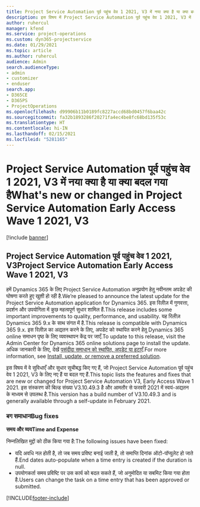 ```yaml
---
title: Project Service Automation पूर्व पहुंच वेव 1 2021, V3 में नया क्या है या क्या बदल गया है
description: इस विषय में Project Service Automation पूर्व पहुंच वेव 1 2021, V3 में उपलब्ध सुविधाएँ और सुधार सूचीबद्ध किए गए हैं.
author: ruhercul
manager: kfend
ms.service: project-operations
ms.custom: dyn365-projectservice
ms.date: 01/29/2021
ms.topic: article
ms.author: ruhercul
audience: Admin
search.audienceType:
- admin
- customizer
- enduser
search.app:
- D365CE
- D365PS
- ProjectOperations
ms.openlocfilehash: d99906b11b0189fc8227accd68bd0457f6baa42c
ms.sourcegitcommit: fa32b1893286f20271fa4ec4be8fc68bd135f53c
ms.translationtype: HT
ms.contentlocale: hi-IN
ms.lasthandoff: 02/15/2021
ms.locfileid: "5281165"
---
```

# <a name="whats-new-or-changed-in-project-service-automation-early-access-wave-1-2021-v3"></a><span data-ttu-id="9d25f-103">Project Service Automation पूर्व पहुंच वेव 1 2021, V3 में नया क्या है या क्या बदल गया है</span><span class="sxs-lookup"><span data-stu-id="9d25f-103">What's new or changed in Project Service Automation Early Access Wave 1 2021, V3</span></span>

[!include [banner](../includes/psa-now-project-operations.md)]

## <a name="project-service-automation-early-access-wave-1-2021-v3"></a><span data-ttu-id="9d25f-104">Project Service Automation पूर्व पहुंच वेव 1 2021, V3</span><span class="sxs-lookup"><span data-stu-id="9d25f-104">Project Service Automation Early Access Wave 1 2021, V3</span></span>

<span data-ttu-id="9d25f-105">हमें Dynamics 365 के लिए Project Service Automation अनुप्रयोग हेतु नवीनतम अपडेट की घोषणा करते हुए खुशी हो रही है.</span><span class="sxs-lookup"><span data-stu-id="9d25f-105">We’re pleased to announce the latest update for the Project Service Automation application for Dynamics 365.</span></span> <span data-ttu-id="9d25f-106">इस रिलीज़ में गुणवत्ता, प्रदर्शन और उपयोगिता में कुछ महत्वपूर्ण सुधार शामिल हैं.</span><span class="sxs-lookup"><span data-stu-id="9d25f-106">This release includes some important improvements to quality, performance, and usability.</span></span> <span data-ttu-id="9d25f-107">यह रिलीज़ Dynamics 365 9.x के साथ संगत में है.</span><span class="sxs-lookup"><span data-stu-id="9d25f-107">This release is compatible with Dynamics 365 9.x.</span></span> <span data-ttu-id="9d25f-108">इस रिलीज़ का अद्यतन करने के लिए, अपडेट को स्थापित करने हेतु Dynamics 365 online समाधन पृष्ठ के लिए व्यवस्थापन केंद्र पर जाएँ.</span><span class="sxs-lookup"><span data-stu-id="9d25f-108">To update to this release, visit the Admin Center for Dynamics 365 online solutions page to install the update.</span></span> <span data-ttu-id="9d25f-109">अधिक जानकारी के लिए, देखें [पसंदीदा समाधान को स्थापित, अपडेट या हटाएँ](https://docs.microsoft.com/power-platform/admin/install-remove-preferred-solution).</span><span class="sxs-lookup"><span data-stu-id="9d25f-109">For more information, see [Install, update, or remove a preferred solution](https://docs.microsoft.com/power-platform/admin/install-remove-preferred-solution).</span></span>

<span data-ttu-id="9d25f-110">इस विषय में वे सुविधाएँ और सुधार सूचीबद्ध किए गए हैं, जो Project Service Automation पूर्व पहुंच वेव 1 2021, V3 के लिए नए हैं या बदल गए हैं.</span><span class="sxs-lookup"><span data-stu-id="9d25f-110">This topic lists the features and fixes that are new or changed for Project Service Automation V3, Early Access Wave 1 2021.</span></span> <span data-ttu-id="9d25f-111">इस संस्करण की बिल्ड संख्या V3.10.49.3 है और आमतौर से फरवरी 2021 में स्वयं-अद्यतन के माध्यम से उपलब्ध है.</span><span class="sxs-lookup"><span data-stu-id="9d25f-111">This version has a build number of V3.10.49.3 and is generally available through a self-update in February 2021.</span></span>


### <a name="bug-fixes"></a><span data-ttu-id="9d25f-112">बग समाधान</span><span class="sxs-lookup"><span data-stu-id="9d25f-112">Bug fixes</span></span>

<span data-ttu-id="9d25f-113">**समय और व्यय**</span><span class="sxs-lookup"><span data-stu-id="9d25f-113">**Time and Expense**</span></span>

<span data-ttu-id="9d25f-114">निम्नलिखित मुद्दों को ठीक किया गया है:</span><span class="sxs-lookup"><span data-stu-id="9d25f-114">The following issues have been fixed:</span></span>

- <span data-ttu-id="9d25f-115">यदि अवधि नल होती है, तो जब समय प्रविष्ट बनाई जाती है, तो समाप्ति दिनांक ऑटो-पॉप्युलेट हो जाते हैं.</span><span class="sxs-lookup"><span data-stu-id="9d25f-115">End dates auto-populate when a time entry is created if the duration is null.</span></span>
- <span data-ttu-id="9d25f-116">उपयोगकर्ता समय प्रविष्टि पर उस कार्य को बदल सकते हैं, जो अनुमोदित या सबमिट किया गया होता है.</span><span class="sxs-lookup"><span data-stu-id="9d25f-116">Users can change the task on a time entry that has been approved or submitted.</span></span>


[!INCLUDE[footer-include](../includes/footer-banner.md)]